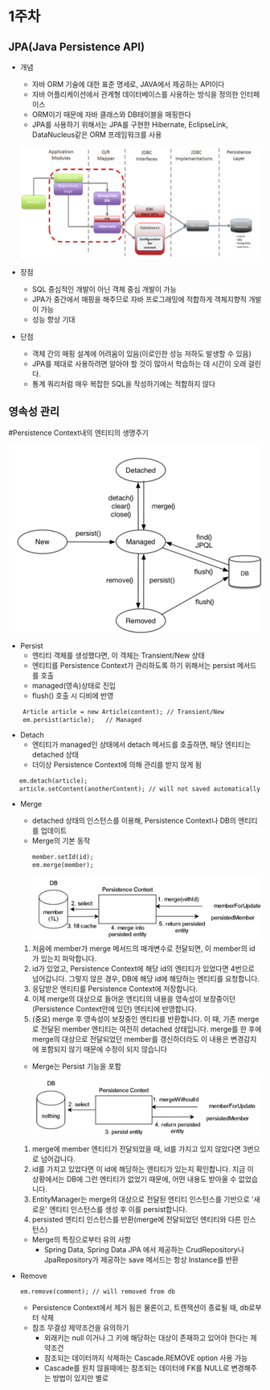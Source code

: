 # 1주차

## JPA(Java Persistence API)

- 개념
  - 자바 ORM 기술에 대한 표준 명세로, JAVA에서 제공하는 API이다
  - 자바 어플리케이션에서 관계형 데이터베이스를 사용하는 방식을 정의한 인터페이스
  - ORM이기 때문에 자바 클래스와 DB테이블을 매핑한다
  - JPA를 사용하기 위해서는 JPA를 구현한 Hibernate, EclipseLink, DataNucleus같은 ORM 프레임워크를 사용


  ![JPA](img/jpa-img1.png)

- 장점
  - SQL 중심적인 개발이 아닌 객체 중심 개발이 가능
  - JPA가 중간에서 매핑을 해주므로 자바 프로그래밍에 적합하게 객체지향적 개발이 가능
  - 성능 향상 기대

- 단점
  - 객체 간의 매핑 설계에 어려움이 있음(이로인한 성능 저하도 발생할 수 있음)
  - JPA를 제대로 사용하려면 알아야 할 것이 많아서 학습하는 데 시간이 오래 걸린다.
  - 통계 쿼리처럼 매우 복잡한 SQL을 작성하기에는 적합하지 않다

## 영속성 관리

#Persistence Context내의 엔티티의 생명주기

![Entity LifeCycle](img/entity_lifecycle1.png)

- Persist
  - 엔티티 객체를 생성했다면, 이 객체는 Transient/New 상태
  - 엔티티를 Persistence Context가 관리하도록 하기 위해서는 persist 메서드를 호출
  - managed(영속)상태로 진입
  - flush() 호출 시 디비에 반영
```
    Article article = new Article(content); // Transient/New 
    em.persist(article);   // Managed
```

- Detach
  - 엔티티가 managed인 상태에서 detach 메서드를 호출하면, 해당 엔티티는 detached 상태
  - 더이상 Persistence Context에 의해 관리를 받지 않게 됨
 ```
    em.detach(article);
    article.setContent(anotherContent); // will not saved automatically
```

- Merge
  - detached 상태의 인스턴스를 이용해, Persistence Context나 DB의 엔티티를 업데이트
  - Merge의 기본 동작
    ```
    member.setId(id);
    em.merge(member);
    ```
    ![Merge](img/merge.png)
  
  1. 처음에 member가 merge 메서드의 매개변수로 전달되면, 이 member의 id가 있는지 파악합니다. 
  2. id가 있었고, Persistence Context에 해당 id의 엔티티가 있었다면 4번으로 넘어갑니다. 그렇지 않은 경우, DB에 해당 id에 해당하는 엔티티를 요청합니다. 
  3. 응답받은 엔티티를 Persistence Context에 저장합니다. 
  4. 이제 merge의 대상으로 들어온 엔티티의 내용을 영속성이 보장중이던(Persistence Context안에 있던) 엔티티에 반영합니다.
  5. (중요) merge 후 영속성이 보장중인 엔티티를 반환합니다. 이 때, 기존 merge로 전달된 member 엔티티는 여전히 detached 상태입니다. merge를 한 후에 merge의 대상으로 전달되었던 member를 갱신하더라도 이 내용은 변경감지에 포함되지 않기 때문에 수정이 되지 않습니다
  
  - Merge는 Persist 기능을 포함
    
    ![Merge Persist](img/merge_persist.png)
  1. merge에 member 엔티티가 전달되었을 때, id를 가지고 있지 않았다면 3번으로 넘어갑니다.
  2. id를 가지고 있었다면 이 id에 해당하는 엔티티가 있는지 확인합니다. 지금 이 상황에서는 DB에 그런 엔티티가 없었기 때문에, 어떤 내용도 받아올 수 없었습니다.
  3. EntityManager는 merge의 대상으로 전달된 엔티티 인스턴스를 기반으로 '새로운' 엔티티 인스턴스를 생성 후 이를 persist합니다.
  4. persisted 엔티티 인스턴스를 반환(merge에 전달되었던 엔티티와 다른 인스턴스)

  - Merge의 특징으로부터 유의 사항
    - Spring Data, Spring Data JPA 에서 제공하는 CrudRepository나 JpaRepository가 제공하는 save 메서드는 항상 Instance를 반환

- Remove

  ```
  em.remove(comment); // will removed from db
  ```
  - Persistence Context에서 제거 됨은 물론이고, 트랜잭션이 종료될 때, db로부터 삭제
  - 참조 무결성 제약조건을 유의하기
    - 외래키는 null 이거나 그 키에 해당하는 대상이 존재하고 있어야 한다는 제약조건
    - 참조되는 데이터까지 삭제하는 Cascade.REMOVE option 사용 가능
    - Cascade를 원치 않을때에는 참조되는 데이터에 FK를 NULL로 변경해주는 방법이 있지만 별로 
   


